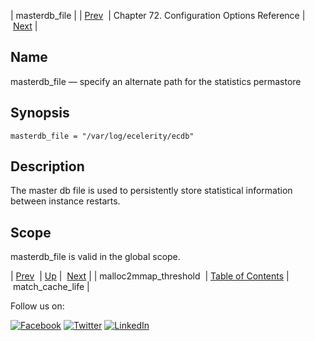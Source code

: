 | masterdb_file |
| [Prev](conf.ref.malloc2mmap_threshold.php)  | Chapter 72. Configuration Options Reference |  [Next](conf.ref.match_cache_life.php) |

<a name="conf.ref.masterdb_file"></a>
## Name

masterdb_file — specify an alternate path for the statistics permastore

## Synopsis

`masterdb_file = "/var/log/ecelerity/ecdb"`

<a name="idp25240320"></a>
## Description

The master db file is used to persistently store statistical information between instance restarts.

<a name="idp25242208"></a>
## Scope

masterdb_file is valid in the global scope.

| [Prev](conf.ref.malloc2mmap_threshold.php)  | [Up](config.options.ref.php) |  [Next](conf.ref.match_cache_life.php) |
| malloc2mmap_threshold  | [Table of Contents](index.php) |  match_cache_life |

Follow us on:

[![Facebook](https://support.messagesystems.com/images/icon-facebook.png)](http://www.facebook.com/messagesystems) [![Twitter](https://support.messagesystems.com/images/icon-twitter.png)](http://twitter.com/#!/MessageSystems) [![LinkedIn](https://support.messagesystems.com/images/icon-linkedin.png)](http://www.linkedin.com/company/message-systems)